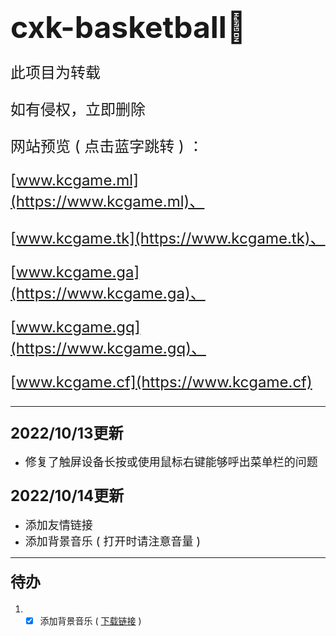 # <font size=7>cxk-basketball🏀</font>

<font size=5>

此项目为转载

如有侵权，立即删除

网站预览 ( 点击蓝字跳转 ) ：

[www.kcgame.ml](https://www.kcgame.ml)、

[www.kcgame.tk](https://www.kcgame.tk)、

[www.kcgame.ga](https://www.kcgame.ga)、

[www.kcgame.gq](https://www.kcgame.gq)、

[www.kcgame.cf](https://www.kcgame.cf)

</font>

---

### <font size=5>2022/10/13更新</font>
* <font size=4>修复了触屏设备长按或使用鼠标右键能够呼出菜单栏的问题</font>

### <font size=5>2022/10/14更新</font>
* <font size=4>添加友情链接</font>
* <font size=4>添加背景音乐 ( 打开时请注意音量 )</font>

---

#### <font size=5>待办</font>
1. - [x] 添加背景音乐 ( [下载链接](https://link.jscdn.cn/lanzou/aHR0cHM6Ly95aWthbmcubGFuem91bC5jb20vaUNRY00wZHR2cWhjJnBhc3NDb2RlPQ.mp3) )